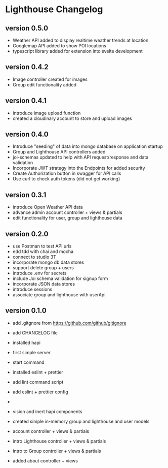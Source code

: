 # Lighthouse Changelog

## version 0.5.0
- Weather API added to display realtime weather trends at location
- Googlemap API added to show POI locations
- typescript library added for extension into svelte development

## version 0.4.2
- Image controller created for images
- Group edit functionality added

## version 0.4.1
- introduce image upload function
- created a cloudinary account to store and upload images

## version 0.4.0
- Introduce "seeding" of data into mongo database on application startup
- Group and Lighthouse API controllers added
- joi-schemas updated to help with API request/response and data validation
- Incorporate JWT strategy into the Endpoints for added security
- Create Authorization button in swagger for API calls
- Use curl to check auth tokens (did not get working)

## version 0.3.1

- introduce Open Weather API data
- advance admin account controller + views & partials
- edit functionality for user, group and lighthouse data

## version 0.2.0
- use Postman to test API urls
- edd tdd with chai and mocha
- connect to studio 3T
- incorporate mongo db data stores
- support delete group + users
- introduce .env for secrets
- include Joi schema validation for signup form
- incorporate JSON data stores
- introduce sessions
- associate group and lighthouse with userApi

## version 0.1.0

- add .gitgnore from <https://github.com/github/gitignore>
- add CHANGELOG file

- installed hapi
- first simple server
- start command

- installed eslint + prettier
- add lint command script
- add eslint + prettier config
-
- vision and inert hapi components
- created simple in-memory group and lighthouse and user models
- account controller + views & partials
- intro Lighthouse controller + views & partials
- intro to Group controller + views & partials
- added about controller + views
